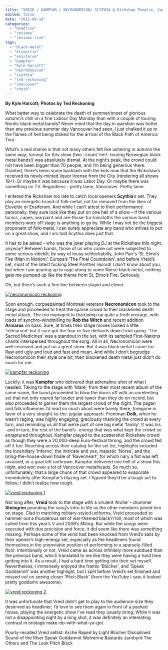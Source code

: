 ```yaml
---
title: "VREID / KAMPFAR / NECRONOMICON/ SCYTHIA @ Rickshaw Theatre, Vancouver BC, September 5, 2011"
edited: false
date: "2011-09-19"
categories:
  - "headline"
  - "reviews"
  - "reviews-live"
tags:
  - "black-metal"
  - "eluveitie"
  - "enisferum"
  - "kampfar"
  - "kyle-harcott"
  - "necromonicon"
  - "scythia"
  - "ted-reckoning"
  - "vancouver"
  - "vreid"
---
```


**By Kyle Harcott; Photos by Ted Reckoning**

What better way to celebrate the death of summer/onset of glorious autumn’s chill on a fine Labour Day Monday than with a couple of touring Nordic black metal bands? Never mind that the day in question was hotter than any previous summer day Vancouver had seen, I just chalked it up to the flames of hell being stoked for the arrival of the Black Path of America Tour.

What’s a real shame is that not many others felt like ushering in autumn the same way; turnout for this show (two –count ‘em!- touring Norwegian black metal bands!) was absolutely dismal. At the night’s peak, the crowd could not have been bigger than 70 people, and I’m being generous there. Granted, there’s been some backlash with the kids now that the Rickshaw’s received its newly-minted liquor license from the City (rendering all shows 19+). Or maybe it was because it was Labor Day. Or maybe there was something on TV. Regardless - pretty lame, Vancouver. Pretty lame.

I entered the Rickshaw too late to catch local openers **Scythia**’s set. They play an energetic brand of folk-metal, not far removed from the likes of Eluveitie or Ensiferum. And while I can’t attest to their performance personally, they sure look like they put on one hell of a show – if the various tunics, capes, warpaint and are-those-fur-loincloths the various band members wore off stage is anything to go by. While I may not be the biggest proponent of folk-metal, I can surely appreciate any band who strives to put on a great show, and I am told Scythia does just that.

It has to be asked - who was the joker playing DJ at the Rickshaw this night, anyway? Between bands, those of us who came out were subjected to some serious vibekill, by way of lousy schlockabilly, John Parr’s ‘St. Elmo’s Fire (Man in Motion)’, Europe’s ‘The Final Countdown’, and before Vreid’s set, most of the latest fucking Steel Panther record! I don’t know about you, but when I am gearing up to rage along to some Norse black metal, nothing gets me pumped up like the theme from St. Elmo’s Fire. Seriously.

Oh, but there’s such a fine line between stupid and clever.

[![](http://www.hellbound.ca/wp-content/uploads/2011/09/necronomicon-reckoning-590x393.jpg "necronomicon reckoning")](http://www.hellbound.ca/wp-content/uploads/2011/09/necronomicon-reckoning.jpg)

Soon enough, corpsepainted Montreal veterans **Necronomicon** took to the stage and proceeded to treat the sparse crowd to their blackened death metal attack. The trio managed to (hair)whip up quite a froth onstage, with loads of synchro-windmilling by **Rob the Witch** and recent addition **Armaros** on bass. Sure, at times their stage moves looked a little ‘rehearsed’ but it sure got the four or five diehards down front going. ‘The Sacred Medicines’ was a standout in the set, with its sampled First-Nations chants interspersed throughout the song. All in all, Necronomicon were well-received and put on a great show. But it was black metal I came for: Raw and ugly and loud and fast and mean. And while I don’t begrudge Necronomicon their style one bit, their blackened death metal just didn’t do much for me.

[![](http://www.hellbound.ca/wp-content/uploads/2011/09/kampfar-reckoning.jpg "kampfar reckoning")](http://www.hellbound.ca/wp-content/uploads/2011/09/kampfar-reckoning.jpg)

Luckily, it was **Kampfar** who delivered that adrenaline-shot of what I needed. Taking to the stage with ‘Mare’, from their most recent album of the same name, the band proceeded to blow the doors off with an unrelenting set that not only roared far louder and rawer than they do on record, but also proceeded to garner them the largest crowd of the night. The pagan and folk influences I’d read so much about were barely there, foregone in favor of a very straight-to-the-jugular approach. Frontman **Dolk**, when he wasn’t raging, was highly engaging, graciously thanking the crowd at every turn, and reminding us all that we’re part of one big metal ‘family’. It was his -and in turn, the rest of the band’s- energy that was what kept the crowd so enraptured throughout. Kampfar played to the scattershot Rickshaw crowd as though they were a 20,000-deep Euro-festival throng, and the crowd fed off it too. Reaching across their catalog for the set list, highlights included the incendiary ‘Inferno’, the intricate and yes, majestic ‘Norse’, and the bring-the-house-down finale of ‘Ravenheart’, for which nary a fist was left unraised, or a goat left unthrown. Kampfar delivered one hell of a show this night, and won over a lot of Vancouver metalheads. So much so, unfortunately, that a large chunk of that crowd appeared to evaporate immediately after Kampfar’s blazing set. I figured they’d be a tough act to follow; I didn’t realize how tough.

[![](http://www.hellbound.ca/wp-content/uploads/2011/09/vreid-reckoning-1.jpg "vreid reckoning 1")](http://www.hellbound.ca/wp-content/uploads/2011/09/vreid-reckoning-1.jpg)

Not long after, **Vreid** took to the stage with a virulent ‘Arche’ - drummer **Steingrim** pounding the song’s intro to life as the other members joined him on stage. Clad in matching military-styled uniforms, Vreid proceeded to hammer out a thunderous set of war-themed black’n’roll, most of which was culled from this year’s _V_ and 2009’s _Milorg_. But while the songs were executed with due precision and force, it did seem like there was something missing. Perhaps some of the wind had been knocked from Vreid’s sails by their opener’s high-energy set, especially as the headliners found themselves in the unenviable position of performing to a sparsely-filled floor. Intentionally or not, Vreid came as across infinitely more subdued than the previous band, which translated to me like they were having a hard time getting into it. As a result, I had a hard time getting into their set myself. Nevertheless, I immensely enjoyed the frantic ‘Blücher’, and ‘Speak Goddamnit’ was another highlight, but I split before Vreid’s set finished and missed out on seeing closer ‘Pitch Black’ (from the YouTube I saw, it looked pretty goddamn awesome).

[![](http://www.hellbound.ca/wp-content/uploads/2011/09/vreid-reckoning-2.jpg "vreid reckoning 2")](http://www.hellbound.ca/wp-content/uploads/2011/09/vreid-reckoning-2.jpg)

It was unfortunate that Vreid didn’t get to play to the audience-size they deserved as headliner; I’d love to see them again in front of a packed house, playing the energetic show I’ve read they usually bring. While it was not a disappointing night by a long shot, it was definitely an interesting contrast in onstage make-do-with-what-ya-got.

Poorly-recalled Vreid setlist: Arche Raped by Light Blücher Disciplined Sound of the River Speak Goddamnit Wolverine Bastards Jarnbyrd The Others and The Look Pitch Black
